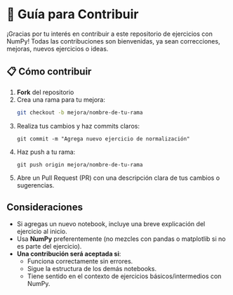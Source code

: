 # 🤝 Guía para Contribuir

¡Gracias por tu interés en contribuir a este repositorio de ejercicios con NumPy! Todas las contribuciones son bienvenidas, ya sean correcciones, mejoras, nuevos ejercicios o ideas.

## 📋 Cómo contribuir

1. **Fork** del repositorio
2. Crea una rama para tu mejora:
   ```bash
   git checkout -b mejora/nombre-de-tu-rama
   ```
3. Realiza tus cambios y haz commits claros:
    ```
    git commit -m "Agrega nuevo ejercicio de normalización"
    ```
4. Haz push a tu rama:
    ```
    git push origin mejora/nombre-de-tu-rama
    ```
5. Abre un Pull Request (PR) con una descripción clara de tus cambios o sugerencias.

## Consideraciones

- Si agregas un nuevo notebook, incluye una breve explicación del ejercicio al inicio.
- Usa **NumPy** preferentemente (no mezcles con pandas o matplotlib si no es parte del ejercicio).
- **Una contribución será aceptada si**:
    - Funciona correctamente sin errores.
    - Sigue la estructura de los demás notebooks.
    - Tiene sentido en el contexto de ejercicios básicos/intermedios con NumPy. 


